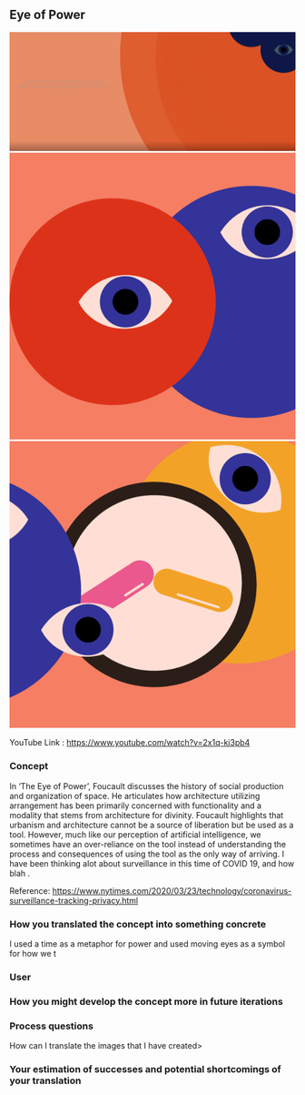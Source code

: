 ## Eye of Power

![Screenshot of emptyExample](emptyExample.png)
![Screenshot of project](eyes_clocks-01.png)
![Photo of project](eyes_clocks-02.png)

YouTube Link : https://www.youtube.com/watch?v=2x1q-ki3pb4

### Concept

In ‘The Eye of Power’, Foucault discusses the history of social production and organization of space. He articulates how architecture utilizing arrangement has been primarily concerned with functionality and a modality that stems from architecture for divinity. Foucault highlights that urbanism and architecture cannot be a source of liberation but be used as a tool. However, much like our perception of artificial intelligence, we sometimes have an over-reliance on the tool instead of understanding the process and consequences of using the tool as the only way of arriving. I have been thinking alot about surveillance in this time of COVID 19, and how blah .

Reference: https://www.nytimes.com/2020/03/23/technology/coronavirus-surveillance-tracking-privacy.html

### How you translated the concept into something concrete

I used a time as a metaphor for power and used moving eyes as a symbol for how we t

### User

### How you might develop the concept more in future iterations

### Process questions

How can I translate the images that I have created>

### Your estimation of successes and potential shortcomings of your translation
